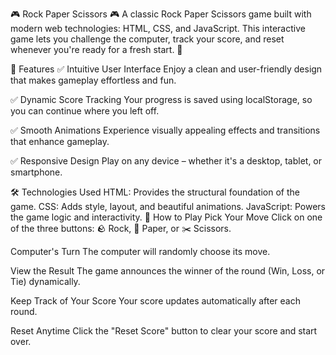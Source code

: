 🎮 Rock Paper Scissors 🎮
A classic Rock Paper Scissors game built with modern web technologies: HTML, CSS, and JavaScript. This interactive game lets you challenge the computer, track your score, and reset whenever you're ready for a fresh start. 🚀

🌟 Features
✅ Intuitive User Interface
Enjoy a clean and user-friendly design that makes gameplay effortless and fun.

✅ Dynamic Score Tracking
Your progress is saved using localStorage, so you can continue where you left off.

✅ Smooth Animations
Experience visually appealing effects and transitions that enhance gameplay.

✅ Responsive Design
Play on any device – whether it's a desktop, tablet, or smartphone.

🛠️ Technologies Used
HTML: Provides the structural foundation of the game.
CSS: Adds style, layout, and beautiful animations.
JavaScript: Powers the game logic and interactivity.
🎲 How to Play
Pick Your Move
Click on one of the three buttons: 🪨 Rock, 📄 Paper, or ✂️ Scissors.

Computer's Turn
The computer will randomly choose its move.

View the Result
The game announces the winner of the round (Win, Loss, or Tie) dynamically.

Keep Track of Your Score
Your score updates automatically after each round.

Reset Anytime
Click the "Reset Score" button to clear your score and start over.

